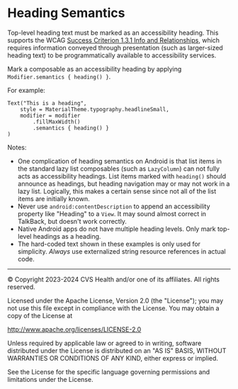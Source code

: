 # Heading Semantics
Top-level heading text must be marked as an accessibility heading. This supports the WCAG [Success Criterion 1.3.1 Info and Relationships](https://www.w3.org/TR/WCAG22/#info-and-relationships), which requires information conveyed through presentation (such as larger-sized heading text) to be programmatically available to accessibility services.

Mark a composable as an accessibility heading by applying `Modifier.semantics { heading() }`. 

For example:

```
Text("This is a heading",
    style = MaterialTheme.typography.headlineSmall,
    modifier = modifier
        .fillMaxWidth()
        .semantics { heading() }
)
```

Notes:

* One complication of heading semantics on Android is that list items in the standard lazy list composables (such as `LazyColumn`) can not fully acts as accessibility headings. List items marked with `heading()` should announce as headings, but heading navigation may or may not work in a lazy list. Logically, this makes a certain sense since not all of the list items are initially known.
* Never use `android:contentDescription` to append an accessibility property like "Heading" to a `View`. It may sound almost correct in TalkBack, but doesn't work correctly.
* Native Android apps do not have multiple heading levels. Only mark top-level headings as a heading.
* The hard-coded text shown in these examples is only used for simplicity. _Always_ use externalized string resource references in actual code.


----

© Copyright 2023-2024 CVS Health and/or one of its affiliates. All rights reserved.

Licensed under the Apache License, Version 2.0 (the "License");
you may not use this file except in compliance with the License.
You may obtain a copy of the License at

http://www.apache.org/licenses/LICENSE-2.0

Unless required by applicable law or agreed to in writing, software
distributed under the License is distributed on an "AS IS" BASIS,
WITHOUT WARRANTIES OR CONDITIONS OF ANY KIND, either express or implied.

See the License for the specific language governing permissions and
limitations under the License.